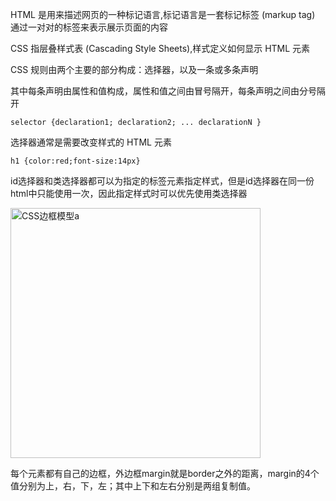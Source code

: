 HTML 是用来描述网页的一种标记语言,标记语言是一套标记标签 (markup tag)
通过一对对的标签来表示展示页面的内容

CSS 指层叠样式表 (Cascading Style Sheets),样式定义如何显示 HTML 元素

CSS 规则由两个主要的部分构成：选择器，以及一条或多条声明

其中每条声明由属性和值构成，属性和值之间由冒号隔开，每条声明之间由分号隔开
```
selector {declaration1; declaration2; ... declarationN }
```
选择器通常是需要改变样式的 HTML 元素
```
h1 {color:red;font-size:14px}
```

id选择器和类选择器都可以为指定的标签元素指定样式，但是id选择器在同一份html中只能使用一次，因此指定样式时可以优先使用类选择器

<img alt="CSS边框模型a" src="https://www.w3school.com.cn/i/ct_boxmodel.gif" height="400"/>

每个元素都有自己的边框，外边框margin就是border之外的距离，margin的4个值分别为上，右，下，左；其中上下和左右分别是两组复制值。